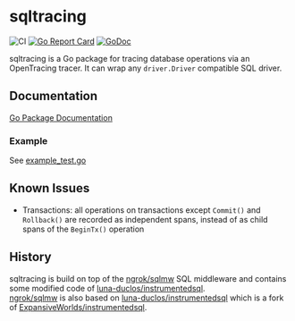 # sqltracing
![CI](https://github.com/simplesurance/sqltracing/actions/workflows/go.yml/badge.svg)
[![Go Report Card](https://goreportcard.com/badge/github.com/simplesurance/sqltracing)](https://goreportcard.com/report/github.com/simplesurance/sqltracing)
[![GoDoc](https://img.shields.io/badge/godoc-reference-blue.svg)](https://pkg.go.dev/github.com/simplesurance/sqltracing)

sqltracing is a Go package for tracing database operations via an OpenTracing
tracer.
It can wrap any `driver.Driver` compatible SQL driver.


## Documentation

[Go Package Documentation](https://pkg.go.dev/github.com/simplesurance/sqltracing)

### Example

See [example_test.go](example_test.go)

## Known Issues

- Transactions: all operations on transactions except `Commit()` and
  `Rollback()` are recorded as independent spans, instead of as child spans of
  the `BeginTx()` operation

## History

sqltracing is build on top of the [ngrok/sqlmw](https://github.com/ngrok/sqlmw)
SQL middleware and contains some modified code of
[luna-duclos/instrumentedsql](https://github.com/luna-duclos/instrumentedsql).
\
[ngrok/sqlmw](https://github.com/ngrok/sqlmw) is also based on
[luna-duclos/instrumentedsql](https://github.com/luna-duclos/instrumentedsql)
which is a fork of
[ExpansiveWorlds/instrumentedsql](https://github.com/ExpansiveWorlds/instrumentedsql).
